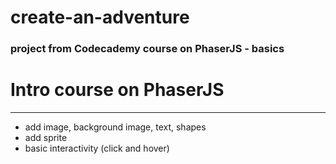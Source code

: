 # create-an-adventure
### project from Codecademy course on PhaserJS - basics

# Intro course on PhaserJS
---------
- add image, background image, text, shapes
- add sprite
- basic interactivity (click and hover)
